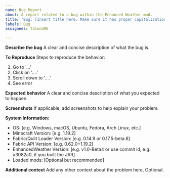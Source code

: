 ```yaml
---
name: Bug Report
about: A report related to a bug within the Enhanced Weather mod.
title: 'Bug: [Insert title here. Make sure it has proper capitalization]'
labels: Bug
assignees: Talon396

---
```


**Describe the bug**
A clear and concise description of what the bug is.

**To Reproduce**
Steps to reproduce the behavior:
1. Go to '...'
2. Click on '....'
3. Scroll down to '....'
4. See error

**Expected behavior**
A clear and concise description of what you expected to happen.

**Screenshots**
If applicable, add screenshots to help explain your problem.

**System Information:**
 - OS: [e.g. Windows, macOS, Ubuntu, Fedora, Arch Linux, etc.]
 - Minecraft Version: [e.g. 1.19.2]
 - Fabric/Quilt Loader Version: [e.g. 0.14.9 or 0.17.5-beta.6]
 - Fabric API Version: [e.g. 0.62.0+1.19.2]
 - EnhancedWeather Version: [e.g. v1.0-Beta4 or use commit id, e.g. a3082a0, if you built the JAR]
 - Loaded mods: [Optional but recommended]

**Additional context**
Add any other context about the problem here, Optional.
